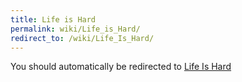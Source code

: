 ```yaml
---
title: Life is Hard
permalink: wiki/Life_is_Hard/
redirect_to: /wiki/Life_Is_Hard/
---
```


You should automatically be redirected to [Life Is Hard](/wiki/Life_Is_Hard/)
